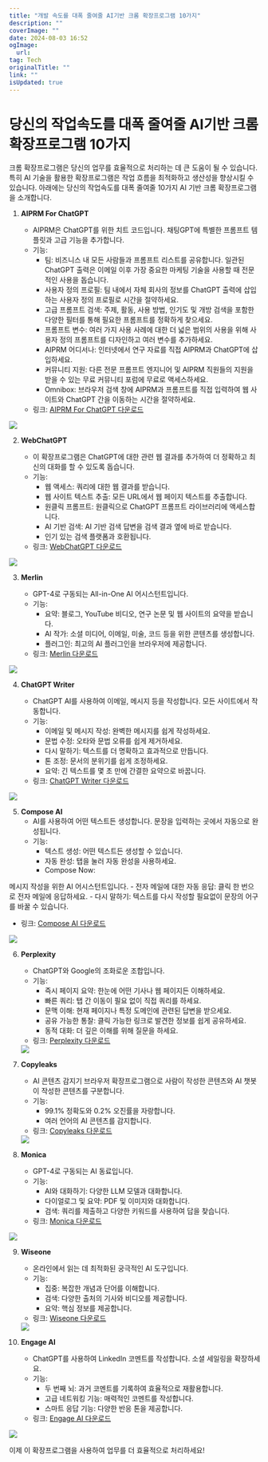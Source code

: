 ```yaml
---
title: "개발 속도를 대폭 줄여줄 AI기반 크롬 확장프로그램 10가지"
description: ""
coverImage: ""
date: 2024-08-03 16:52
ogImage:
  url:
tag: Tech
originalTitle: ""
link: ""
isUpdated: true
---
```


# 당신의 작업속도를 대폭 줄여줄 AI기반 크롬 확장프로그램 10가지

크롬 확장프로그램은 당신의 업무를 효율적으로 처리하는 데 큰 도움이 될 수 있습니다. 특히 AI 기술을 활용한 확장프로그램은 작업 흐름을 최적화하고 생산성을 향상시킬 수 있습니다. 아래에는 당신의 작업속도를 대폭 줄여줄 10가지 AI 기반 크롬 확장프로그램을 소개합니다.

<!-- seedividend - 사각형 -->

<ins class="adsbygoogle"
     style="display:block"
     data-ad-client="ca-pub-4877378276818686"
     data-ad-slot="1898504329"
     data-ad-format="auto"
     data-full-width-responsive="true"></ins>

<script>
     (adsbygoogle = window.adsbygoogle || []).push({});
</script>

1. **AIPRM For ChatGPT**

   - AIPRM은 ChatGPT를 위한 치트 코드입니다. 채팅GPT에 특별한 프롬프트 템플릿과 고급 기능을 추가합니다.
   - 기능:
     - 팀: 비즈니스 내 모든 사람들과 프롬프트 리스트를 공유합니다. 일관된 ChatGPT 출력은 이메일 이후 가장 중요한 마케팅 기술을 사용할 때 전문적인 사용을 돕습니다.
     - 사용자 정의 프로필: 팀 내에서 자체 회사의 정보를 ChatGPT 출력에 삽입하는 사용자 정의 프로필로 시간을 절약하세요.
     - 고급 프롬프트 검색: 주제, 활동, 사용 방법, 인기도 및 개방 검색을 포함한 다양한 필터를 통해 필요한 프롬프트를 정확하게 찾으세요.
     - 프롬프트 변수: 여러 가지 사용 사례에 대한 더 넓은 범위의 사용을 위해 사용자 정의 프롬프트를 디자인하고 여러 변수를 추가하세요.
     - AIPRM 어디서나: 인터넷에서 연구 자료를 직접 AIPRM과 ChatGPT에 삽입하세요.
     - 커뮤니티 지원: 다른 전문 프롬프트 엔지니어 및 AIPRM 직원들의 지원을 받을 수 있는 무료 커뮤니티 포럼에 무료로 액세스하세요.
     - Omnibox: 브라우저 검색 창에 AIPRM과 프롬프트를 직접 입력하여 웹 사이트와 ChatGPT 간을 이동하는 시간을 절약하세요.
   - 링크: [AIPRM For ChatGPT 다운로드](https://chromewebstore.google.com/detail/aiprm-for-chatgpt/ojnbohmppadfgpejeebfnmnknjdlckgj)

<img src="./img/10-Best-AI-Powered-Chrome-Extensions-To-Save-You-Hours-Of-Manual-Work_0.png" />

2. **WebChatGPT**

   - 이 확장프로그램은 ChatGPT에 대한 관련 웹 결과를 추가하여 더 정확하고 최신의 대화를 할 수 있도록 돕습니다.
   - 기능:
     - 웹 액세스: 쿼리에 대한 웹 결과를 받습니다.
     - 웹 사이트 텍스트 추출: 모든 URL에서 웹 페이지 텍스트를 추출합니다.
     - 원클릭 프롬프트: 원클릭으로 ChatGPT 프롬프트 라이브러리에 액세스합니다.
     - AI 기반 검색: AI 기반 검색 답변을 검색 결과 옆에 바로 받습니다.
     - 인기 있는 검색 플랫폼과 호환됩니다.
   - 링크: [WebChatGPT 다운로드](https://chromewebstore.google.com/detail/webchatgpt-chatgpt-with-i/lpfemeioodjbpieminkklglpmhlngfcn)

<img src="./img/10-Best-AI-Powered-Chrome-Extensions-To-Save-You-Hours-Of-Manual-Work_1.png" />

<!-- seedividend - 사각형 -->

<ins class="adsbygoogle"
     style="display:block"
     data-ad-client="ca-pub-4877378276818686"
     data-ad-slot="1898504329"
     data-ad-format="auto"
     data-full-width-responsive="true"></ins>

<script>
     (adsbygoogle = window.adsbygoogle || []).push({});
</script>

3. **Merlin**

   - GPT-4로 구동되는 All-in-One AI 어시스턴트입니다.
   - 기능:
     - 요약: 블로그, YouTube 비디오, 연구 논문 및 웹 사이트의 요약을 받습니다.
     - AI 작가: 소셜 미디어, 이메일, 미술, 코드 등을 위한 콘텐츠를 생성합니다.
     - 플러그인: 최고의 AI 플러그인을 브라우저에 제공합니다.
   - 링크: [Merlin 다운로드](https://chromewebstore.google.com/detail/merlin-1-click-access-to/camppjleccjaphfdbohjdohecfnoikec)

<img src="./img/10-Best-AI-Powered-Chrome-Extensions-To-Save-You-Hours-Of-Manual-Work_2.png" />

4. **ChatGPT Writer**

   - ChatGPT AI를 사용하여 이메일, 메시지 등을 작성합니다. 모든 사이트에서 작동합니다.
   - 기능:
     - 이메일 및 메시지 작성: 완벽한 메시지를 쉽게 작성하세요.
     - 문법 수정: 오타와 문법 오류를 쉽게 제거하세요.
     - 다시 말하기: 텍스트를 더 명확하고 효과적으로 만듭니다.
     - 톤 조정: 문서의 분위기를 쉽게 조정하세요.
     - 요약: 긴 텍스트를 몇 초 만에 간결한 요약으로 바꿉니다.
   - 링크: [ChatGPT Writer 다운로드](https://chromewebstore.google.com/detail/chatgpt-writer-write-mail/pdnenlnelpdomajfejgapbdpmjkfpjkp)

<img src="./img/10-Best-AI-Powered-Chrome-Extensions-To-Save-You-Hours-Of-Manual-Work_3.png" />

5. **Compose AI**
   - AI를 사용하여 어떤 텍스트든 생성합니다. 문장을 입력하는 곳에서 자동으로 완성됩니다.
   - 기능:
     - 텍스트 생성: 어떤 텍스트든 생성할 수 있습니다.
     - 자동 완성: 탭을 눌러 자동 완성을 사용하세요.
     - Compose Now:

<!-- seedividend - 사각형 -->

<ins class="adsbygoogle"
     style="display:block"
     data-ad-client="ca-pub-4877378276818686"
     data-ad-slot="1898504329"
     data-ad-format="auto"
     data-full-width-responsive="true"></ins>

<script>
     (adsbygoogle = window.adsbygoogle || []).push({});
</script>

메시지 작성을 위한 AI 어시스턴트입니다. - 전자 메일에 대한 자동 응답: 클릭 한 번으로 전자 메일에 응답하세요. - 다시 말하기: 텍스트를 다시 작성할 필요없이 문장의 어구를 바꿀 수 있습니다.

- 링크: [Compose AI 다운로드](https://chromewebstore.google.com/detail/compose-ai-ai-powered-wri/ddlbpiadoechcolndfeaonajmngmhblj)

<img src="./img/10-Best-AI-Powered-Chrome-Extensions-To-Save-You-Hours-Of-Manual-Work_4.png" />

6. **Perplexity**

   - ChatGPT와 Google의 조화로운 조합입니다.
   - 기능:
     - 즉시 페이지 요약: 한눈에 어떤 기사나 웹 페이지든 이해하세요.
     - 빠른 쿼리: 탭 간 이동이 필요 없이 직접 쿼리를 하세요.
     - 문맥 이해: 현재 페이지나 특정 도메인에 관련된 답변을 받으세요.
     - 공유 가능한 통찰: 클릭 가능한 링크로 발견한 정보를 쉽게 공유하세요.
     - 동적 대화: 더 깊은 이해를 위해 질문을 하세요.
   - 링크: [Perplexity 다운로드](https://chromewebstore.google.com/detail/perplexity-ai-companion/hlgbcneanomplepojfcnclggenpcoldo)

    <img src="./img/10-Best-AI-Powered-Chrome-Extensions-To-Save-You-Hours-Of-Manual-Work_5.png" />

<!-- seedividend - 사각형 -->

<ins class="adsbygoogle"
     style="display:block"
     data-ad-client="ca-pub-4877378276818686"
     data-ad-slot="1898504329"
     data-ad-format="auto"
     data-full-width-responsive="true"></ins>

<script>
     (adsbygoogle = window.adsbygoogle || []).push({});
</script>

7. **Copyleaks**

   - AI 콘텐츠 감지기 브라우저 확장프로그램으로 사람이 작성한 콘텐츠와 AI 챗봇이 작성한 콘텐츠를 구분합니다.
   - 기능:
     - 99.1% 정확도와 0.2% 오진률을 자랑합니다.
     - 여러 언어의 AI 콘텐츠를 감지합니다.
   - 링크: [Copyleaks 다운로드](https://chromewebstore.google.com/detail/ai-content-detector-copyl/gplcmncpklkdjiccbknjjkoidpgkcakd)

    <img src="./img/10-Best-AI-Powered-Chrome-Extensions-To-Save-You-Hours-Of-Manual-Work_6.png" />

8. **Monica**

   - GPT-4로 구동되는 AI 동료입니다.
   - 기능:
     - AI와 대화하기: 다양한 LLM 모델과 대화합니다.
     - 다이얼로그 및 요약: PDF 및 이미지와 대화합니다.
     - 검색: 쿼리를 제출하고 다양한 키워드를 사용하여 답을 찾습니다.
   - 링크: [Monica 다운로드](https://chromewebstore.google.com/detail/monica-your-ai-copilot-po/ofpnmcalabcbjgholdjcjblkibolbppb)

<img src="./img/10-Best-AI-Powered-Chrome-Extensions-To-Save-You-Hours-Of-Manual-Work_7.png" />

<!-- seedividend - 사각형 -->

<ins class="adsbygoogle"
     style="display:block"
     data-ad-client="ca-pub-4877378276818686"
     data-ad-slot="1898504329"
     data-ad-format="auto"
     data-full-width-responsive="true"></ins>

<script>
     (adsbygoogle = window.adsbygoogle || []).push({});
</script>

9. **Wiseone**

   - 온라인에서 읽는 데 최적화된 궁극적인 AI 도구입니다.
   - 기능:
     - 집중: 복잡한 개념과 단어를 이해합니다.
     - 검색: 다양한 출처의 기사와 비디오를 제공합니다.
     - 요약: 핵심 정보를 제공합니다.
   - 링크: [Wiseone 다운로드](https://chromewebstore.google.com/detail/wiseone-your-ai-powered-r/paodpkkacimmkacaecjmhdncjgjepcai)

    <img src="./img/10-Best-AI-Powered-Chrome-Extensions-To-Save-You-Hours-Of-Manual-Work_8.png" />

10. **Engage AI**
    - ChatGPT를 사용하여 LinkedIn 코멘트를 작성합니다. 소셜 세일링을 확장하세요.
    - 기능:
      - 두 번째 뇌: 과거 코멘트를 기록하여 효율적으로 재활용합니다.
      - 고급 네트워킹 기능: 매력적인 코멘트를 작성합니다.
      - 스마트 응답 기능: 다양한 반응 톤을 제공합니다.
    - 링크: [Engage AI 다운로드](https://chromewebstore.google.com/detail/engage-ai-chatgpt-for-lin/nelhhkchoapcbpcgpmmiahfkcdhgecaf)

<img src="./img/10-Best-AI-Powered-Chrome-Extensions-To-Save-You-Hours-Of-Manual-Work_9.png" />

이제 이 확장프로그램을 사용하여 업무를 더 효율적으로 처리하세요!
